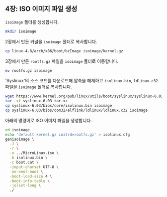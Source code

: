 ## 4장: ISO 이미지 파일 생성

`isoimage` 폴더를 생성합니다.

```bash
mkdir isoimage
```

2장에서 만든 커널을 `isoimage` 폴더로 복사합니다.
```bash
cp linux-4.8/arch/x86/boot/bzImage isoimage/kernel.gz
```

3장에서 만든 `rootfs.gz` 파일을 `isoimage` 폴더로 이동합니다.

```bash
mv rootfs.gz isoimage
```

'Syslinux'의 소스 코드를 다운로드해 압축을 해제하고 `isolinux.bin`, `ldlinux.c32` 파일을 `isoimage` 폴더로 복사합니다.

```bash
wget https://www.kernel.org/pub/linux/utils/boot/syslinux/syslinux-6.03.tar.xz
tar -xf syslinux-6.03.tar.xz
cp syslinux-6.03/bios/core/isolinux.bin isoimage
cp syslinux-6.03/bios/com32/elflink/ldlinux/ldlinux.c32 isoimage
```

아래의 명령어로 ISO 이미지 파일을 생성합니다.

```bash
cd isoimage
echo 'default kernel.gz initrd=rootfs.gz' > isolinux.cfg
genisoimage \
  -J \
  -r \
  -o ../MicroLinux.iso \
  -b isolinux.bin \
  -c boot.cat \
  -input-charset UTF-8 \
  -no-emul-boot \
  -boot-load-size 4 \
  -boot-info-table \
  -joliet-long \
  ./
```
